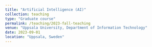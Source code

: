 ```yaml
---
title: "Artificial Intelligence (AI)"
collection: teaching
type: "Graduate course"
permalink: /teaching/2023-fall-teaching
venue: "Uppsala University, Department of Information Technology"
date: 2023-09-01
location: "Uppsala, Sweden"
---
```


<!-- This is a description of a teaching experience. You can use markdown like any other post.

Heading 1
======

Heading 2
======

Heading 3
====== -->